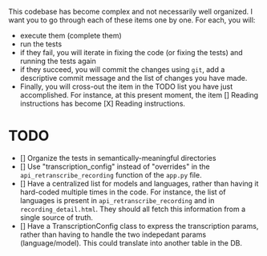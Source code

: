 This codebase has become complex and not necessarily well organized. I want you to go
through each of these items one by one. For each, you will:

- execute them (complete them)
- run the tests
- if they fail, you will iterate in fixing the code (or fixing the tests) and running
  the tests again
- if they succeed, you will commit the changes using `git`, add a descriptive commit
  message and the list of changes you have made.
- Finally, you will cross-out the item in the TODO list you have just accomplished. For
  instance, at this present moment, the item [] Reading instructions has become [X] Reading instructions.

# TODO

- [] Organize the tests in semantically-meaningful directories
- [] Use "transcription_config" instead of "overrides" in the
  `api_retranscribe_recording` function of the `app.py` file.
- [] Have a centralized list for models and languages, rather than having it hard-coded multiple times in the code. For instance, the list of languages is present in `api_retranscribe_recording` and in `recording_detail.html`. They should all fetch this information from a single source of truth.
- [] Have a TranscriptionConfig class to express the transcription params, rather than having to handle the two indepedant params (language/model). This could translate into another table in the DB.
